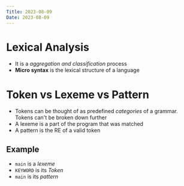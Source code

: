 ```yaml
---
Title: 2023-08-09
Date: 2023-08-09
---
```


# Lexical Analysis
- It is a *aggregation and classification* process
- **Micro syntax** is the lexical structure of a language

# Token vs Lexeme vs Pattern
- Tokens can be thought of as predefined *categories* of a grammar.
Tokens can't be broken down further
- A lexeme is a part of the program that was matched
- A pattern is the RE of a valid token

## Example
- `main` is a *lexeme*
- `KEYWORD` is its *Token*
- `main` is its *pattern*